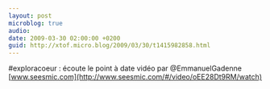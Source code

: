 ```yaml
---
layout: post
microblog: true
audio: 
date: 2009-03-30 02:00:00 +0200
guid: http://xtof.micro.blog/2009/03/30/t1415982858.html
---
```

#exploracoeur : écoute le point à date vidéo par @EmmanuelGadenne [www.seesmic.com](http://www.seesmic.com/#/video/oEE28Dt9RM/watch)
